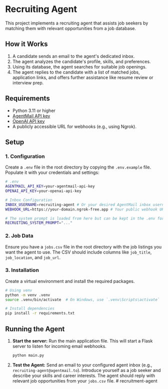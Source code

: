 # Recruiting Agent

This project implements a recruiting agent that assists job seekers by matching them with relevant opportunities from a job database.

## How it Works

1.  A candidate sends an email to the agent's dedicated inbox.
2.  The agent analyzes the candidate's profile, skills, and preferences.
3.  Using its database, the agent searches for suitable job openings.
4.  The agent replies to the candidate with a list of matched jobs, application links, and offers further assistance like resume review or interview prep.

## Requirements

-   Python 3.11 or higher
-   [AgentMail API key](https://agentmail.io)
-   [OpenAI API key](https://platform.openai.com)
-   A publicly accessible URL for webhooks (e.g., using Ngrok).

## Setup

### 1. Configuration

Create a `.env` file in the root directory by copying the `.env.example` file. Populate it with your credentials and settings:

```sh
# .env
AGENTMAIL_API_KEY=your-agentmail-api-key
OPENAI_API_KEY=your-openai-api-key

# Inbox Configuration
INBOX_USERNAME=recruiting-agent # Or your desired AgentMail inbox username
WEBHOOK_URL=https://your-domain.ngrok-free.app # Your public webhook URL

# The system prompt is loaded from here but can be kept in the .env for clarity
RECRUITING_SYSTEM_PROMPT="..."
```

### 2. Job Data

Ensure you have a `jobs.csv` file in the root directory with the job listings you want the agent to use. The CSV should include columns like `job_title`, `job_location`, and `job_url`.

### 3. Installation

Create a virtual environment and install the required packages.

```sh
# Using venv
python -m venv .venv
source .venv/bin/activate  # On Windows, use `.venv\Scripts\activate`

# Install dependencies
pip install -r requirements.txt
```

## Running the Agent

1.  **Start the server:**
    Run the main application file. This will start a Flask server to listen for incoming email webhooks.

    ```sh
    python main.py
    ```

2.  **Test the Agent:**
    Send an email to your configured agent inbox (e.g., `recruiting-agent@agentmail.to`). Introduce yourself as a job seeker and describe your skills and career interests. The agent should reply with relevant job opportunities from your `jobs.csv` file.
#   r e c r u i t m e n t - a g e n t  
 